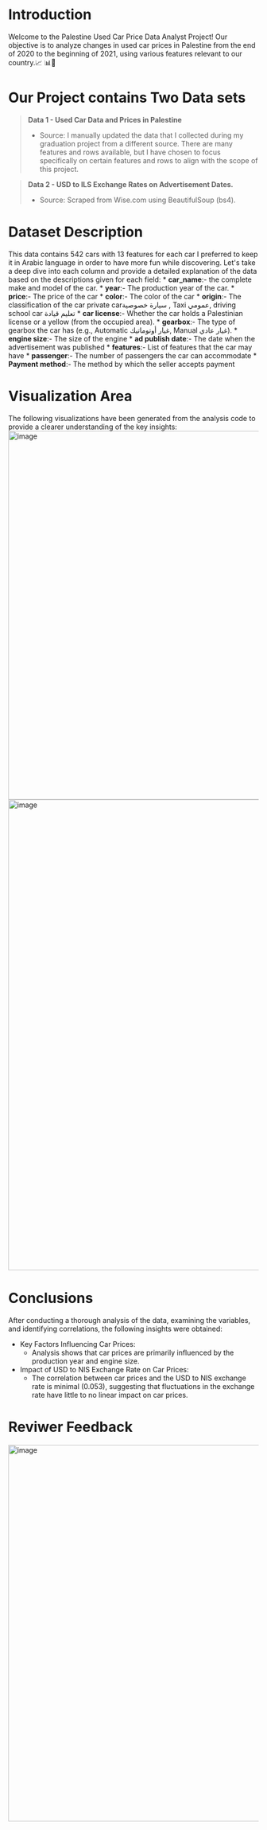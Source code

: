 # Introduction
  Welcome to the Palestine Used Car Price Data Analyst Project! Our objective is to analyze changes in used car prices in Palestine from the end of 2020 to the beginning of 2021, using various features relevant to our   country.📈 📊🚗

# Our Project contains Two Data sets
> **Data 1 - Used Car Data and Prices in Palestine**
 > - Source: I manually updated the data that I collected during my graduation project from a different source. There are many features and rows available, but I have chosen to focus specifically on certain features and rows to align with the scope of this project.

> **Data 2 - USD to ILS Exchange Rates on Advertisement Dates.**
 > - Source: Scraped from Wise.com using BeautifulSoup (bs4).

# Dataset Description
  This data contains 542 cars with 13 features for each car I preferred to keep it in Arabic language in order to have more fun while discovering. Let's take a deep dive into each column and provide a detailed 
  explanation of the data based on the descriptions given for each field:
     * **car_name**:- the complete make and model of the car.
     * **year**:- The production year of the car.
     * **price**:- The price of the car
     * **color**:- The color of the car
     * **origin**:- The classification of the car private carسيارة خصوصية , Taxi عمومي, driving school car تعليم قيادة
     * **car license**:- Whether the car holds a Palestinian license or a yellow (from the occupied area).
     * **gearbox**:- The type of gearbox the car has (e.g., Automatic غيار أوتوماتيك, Manual غيار عادي).
     * **engine size**:- The size of the engine
     * **ad publish date**:-  The date when the advertisement was published
     * **features**:- List of features that the car may have
     * **passenger**:- The number of passengers the car can accommodate
    * **Payment method**:- The method  by which the seller accepts payment


# Visualization Area
  The following visualizations have been generated from the analysis code to provide a clearer understanding of the key insights:
  <img width="741" alt="image" src="https://github.com/user-attachments/assets/3146af20-11f2-443b-9449-0e7b65cc61ab">
  <img width="946" alt="image" src="https://github.com/user-attachments/assets/5429228d-20b0-43d5-befd-9bd54358dba6">


# Conclusions
After conducting a thorough analysis of the data, examining the variables, and identifying correlations, the following insights were obtained:
* Key Factors Influencing Car Prices:
   * Analysis shows that car prices are primarily influenced by the production year and engine size.
* Impact of USD to NIS Exchange Rate on Car Prices:
   * The correlation between car prices and the USD to NIS exchange rate is minimal (0.053), suggesting that fluctuations in the exchange rate have little to no linear impact on car prices.

# Reviwer Feedback
<img width="757" alt="image" src="https://github.com/user-attachments/assets/30e0900b-2fbf-47e0-b3b1-ed5c4bd9f97a">

  
